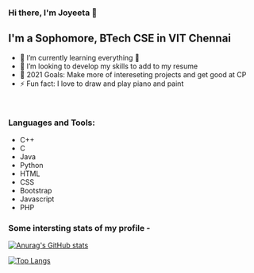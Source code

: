 ### Hi there, I'm Joyeeta 👋



## I'm a Sophomore, BTech CSE in VIT Chennai

- 🌱 I’m currently learning everything 🤣
- 👯 I’m looking to develop my skills to add to my resume
- 🥅 2021 Goals: Make more of intereseting projects and get good at CP
- ⚡ Fun fact: I love to draw and play piano and paint


<br />

### Languages and Tools:

- C++
- C
- Java
- Python
- HTML
- CSS 
- Bootstrap
- Javascript
- PHP

### Some intersting stats of my profile -

[![Anurag's GitHub stats](https://github-readme-stats.vercel.app/api?username=joyeeta-19&count_private=true&theme=onedark)](https://github.com/anuraghazra/github-readme-stats)

[![Top Langs](https://github-readme-stats.vercel.app/api/top-langs/?username=joyeeta-19&langs_count=8&layout=compact&theme=onedark)](https://github.com/anuraghazra/github-readme-stats)

